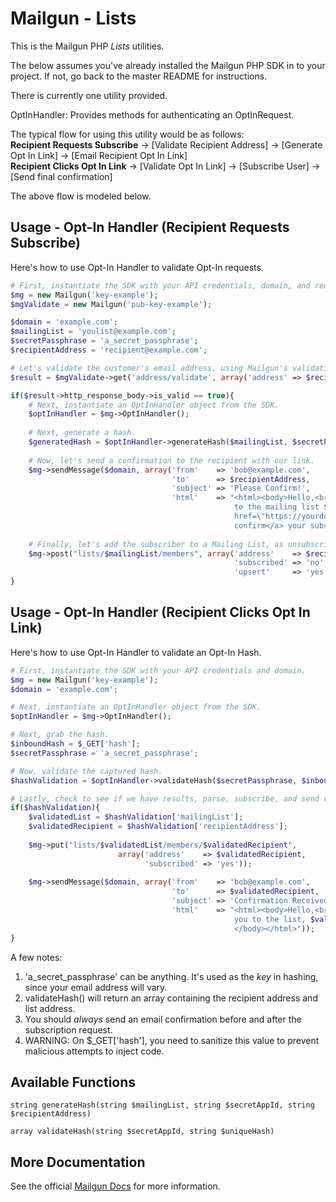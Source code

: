 Mailgun - Lists
====================

This is the Mailgun PHP *Lists* utilities. 

The below assumes you've already installed the Mailgun PHP SDK in to your project. 
If not, go back to the master README for instructions.

There is currently one utility provided.

OptInHandler: Provides methods for authenticating an OptInRequest. 

The typical flow for using this utility would be as follows:  
**Recipient Requests Subscribe** -> [Validate Recipient Address] -> [Generate Opt In Link] -> [Email Recipient Opt In Link]  
**Recipient Clicks Opt In Link** -> [Validate Opt In Link] -> [Subscribe User] -> [Send final confirmation]  

The above flow is modeled below.

Usage - Opt-In Handler (Recipient Requests Subscribe)
-----------------------------------------------------
Here's how to use Opt-In Handler to validate Opt-In requests. 

```php
# First, instantiate the SDK with your API credentials, domain, and required parameters for example. 
$mg = new Mailgun('key-example');
$mgValidate = new Mailgun('pub-key-example');

$domain = 'example.com';
$mailingList = 'youlist@example.com';
$secretPassphrase = 'a_secret_passphrase';
$recipientAddress = 'recipient@example.com';

# Let's validate the customer's email address, using Mailgun's validation endpoint.
$result = $mgValidate->get('address/validate', array('address' => $recipientAddress));

if($result->http_response_body->is_valid == true){
	# Next, instantiate an OptInHandler object from the SDK.
	$optInHandler = $mg->OptInHandler();
	
	# Next, generate a hash.
	$generatedHash = $optInHandler->generateHash($mailingList, $secretPassphrase, $recipientAddress);
	
	# Now, let's send a confirmation to the recipient with our link.
	$mg->sendMessage($domain, array('from'    => 'bob@example.com', 
	                                'to'      => $recipientAddress, 
	                                'subject' => 'Please Confirm!', 
	                                'html'    => "<html><body>Hello,<br><br>You have requested to be subscribed 
	                                			  to the mailing list $mailingList. Please <a 
	                                			  href=\"https://yourdomain.com/subscribe.php?hash=$generatedHash\">
	                                			  confirm</a> your subscription.<br><br>Thank you!</body></html>"));
	                                			  
	# Finally, let's add the subscriber to a Mailing List, as unsubscribed, so we can track non-conversions.
	$mg->post("lists/$mailingList/members", array('address'    => $recipientAddress, 
	                                		      'subscribed' => 'no',
	                                			  'upsert'     => 'yes'));
}
```

Usage - Opt-In Handler (Recipient Clicks Opt In Link)
-----------------------------------------------------
Here's how to use Opt-In Handler to validate an Opt-In Hash. 

```php
# First, instantiate the SDK with your API credentials and domain. 
$mg = new Mailgun('key-example');
$domain = 'example.com';

# Next, instantiate an OptInHandler object from the SDK.
$optInHandler = $mg->OptInHandler();

# Next, grab the hash.
$inboundHash = $_GET['hash'];
$secretPassphrase = 'a_secret_passphrase';

# Now, validate the captured hash.
$hashValidation = $optInHandler->validateHash($secretPassphrase, $inboundHash);

# Lastly, check to see if we have results, parse, subscribe, and send confirmation.
if($hashValidation){
	$validatedList = $hashValidation['mailingList'];
	$validatedRecipient = $hashValidation['recipientAddress'];
	
	$mg->put("lists/$validatedList/members/$validatedRecipient", 
						array('address'    => $validatedRecipient, 
                              'subscribed' => 'yes'));
    
    $mg->sendMessage($domain, array('from'    => 'bob@example.com', 
                                    'to'      => $validatedRecipient, 
                                    'subject' => 'Confirmation Received!', 
                                    'html'    => "<html><body>Hello,<br><br>We've successfully subscribed 
                                	              you to the list, $validatedList!<br><br>Thank you!
                                	              </body></html>"));
}
```

A few notes:  
1. 'a_secret_passphrase' can be anything. It's used as the *key* in hashing, 
since your email address will vary.  
2. validateHash() will return an array containing the recipient address and list 
address.  
3. You should *always* send an email confirmation before and after the 
subscription request.  
4. WARNING: On $_GET['hash'], you need to sanitize this value to prevent 
malicious attempts to inject code.  

Available Functions
-----------------------------------------------------

`string generateHash(string $mailingList, string $secretAppId, string $recipientAddress)` 

`array validateHash(string $secretAppId, string $uniqueHash)`  

More Documentation
------------------
See the official [Mailgun Docs](https://documentation.mailgun.com/api-sending.html) 
for more information.
